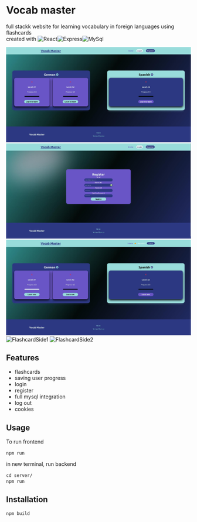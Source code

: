 # Vocab master
full stackk website for learning vocabulary in foreign languages using flashcards<br>
created with ![React](https://img.shields.io/badge/react-blue?style=for-the-badge&logo=react)![Express](https://img.shields.io/badge/express-red?style=for-the-badge&logo=express)![MySql](https://img.shields.io/badge/mysql-black?style=for-the-badge&logo=mysql)

![Home](preview/home.jpg)
![Register](preview/register.jpg)
![HomeLogged](preview/home_logged.jpg)
![FlashcardSide1](flashcard_side1.jpg)
![FlashcardSide2](flashcard_side2.jpg)

## Features
- flashcards
- saving user progress
- login
- register
- full mysql integration
- log out
- cookies
## Usage
To run frontend
```
npm run
```
in new terminal, run backend
```
cd server/
npm run
```
## Installation
```
npm build
```
